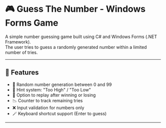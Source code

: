 # 🎮 Guess The Number - Windows Forms Game

A simple number guessing game built using C# and Windows Forms (.NET Framework).  
The user tries to guess a randomly generated number within a limited number of tries.

---

## 📌 Features

- 🧠 Random number generation between 0 and 99
- 🎯 Hint system: "Too High" / "Too Low"
- 🔁 Option to replay after winning or losing
- 📉 Counter to track remaining tries
- ❌ Input validation for numbers only
- 🪄 Keyboard shortcut support (Enter to guess)

---
